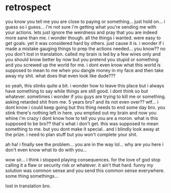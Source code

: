 # retrospect

you know you tell me you are close to paying or something...  just hold on...  i guess so i guess...  i'm not sure i'm getting what you're sending me with your actions.  lets just ignore the weirdness and pray that you are indeed more sane than me.  i wonder though.  all the things i wanted.  were easy to get goals.  yet it was considered hard by others. just cause it is. i wonder if i made a mistake gauging things to prep the actions needed...  you know?? no you don't lost in translation.  called my brain is led by a few wires only and you should know better by now but you pretend you stupid or something and you screwed up the world for me.  i dont even know what this world is supposed to mean to me when you dangle money in my face and then take away my shit.  what does that even look like dude???

so yeah, this stinks quite a bit.  i wonder how to leave this place but i always have something to say while things are still good.  i dont think so but whatever.  sometimes i wonder if you guys are trying to kill me or something.  asking retarded shit from me.  5 years bro? and its not even over??  wtf...  i dont know i could keep going but this thing needs to end some day bro.  you stink there's nothing left in here.  you emptied out my brain and now you whine i'm crazy i dont know how to tell you you are a moron.  what is this supposed to be bro?? that's what i don't get.  this was supposed to mean something to me. but you dont make it special..  and i blindly look away at the prize.  i need to plan stuff but you won't complete your shit.  

ah ha!  i finally see the problem...  you are in the way lol...  why are you here i don't even know what to do with you...

wow sir...  i think i stopped playing consequences.  for the love of god stop calling it a flaw or security risk or whatever.  it ain't that hard.  funny my solution was common sense and you send this common sense everywhere.  some thing somethings...

lost in translation bro.
